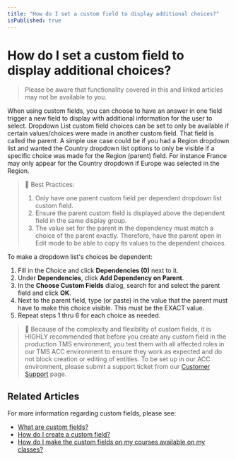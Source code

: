 ```yaml
---
title: "How do I set a custom field to display additional choices?"
isPublished: true
---
```


# How do I set a custom field to display additional choices?

> Please be aware that functionality covered in this and linked articles may not be available to you.

When using custom fields, you can choose to have an answer in one field trigger a new field to display with additional information for the user to select. Dropdown List custom field choices can be set to only be available if certain values/choices were made in another custom field. That field is called the parent. A simple use case could be if you had a Region dropdown list and wanted the Country dropdown list options to only be visible if a specific choice was made for the Region (parent) field. For instance France may only appear for the Country dropdown if Europe was selected in the Region.

> :small_blue_diamond: Best Practices: 
> 1. Only have one parent custom field per dependent dropdown list custom field. 
> 1. Ensure the parent custom field is displayed above the dependent field in the same display group.
> 1. The value set for the parent in the dependency must match a choice of the parent exactly. Therefore, have the parent open in Edit mode to be able to copy its values to the dependent choices.

To make a dropdown list's choices be dependent:
1. Fill in the Choice and click **Dependencies (0)** next to it.
1. Under **Dependencies**, click **Add Dependency on Parent**.
1. In the **Choose Custom Fields** dialog, search for and select the parent field and click **OK**.
1. Next to the parent field, type (or paste) in the value that the parent must have to make this choice visible. This must be the EXACT value.
1. Repeat steps 1 thru 6 for each choice as needed.

> :small_blue_diamond: Because of the complexity and flexibility of custom fields, it is HIGHLY recommended that before you create any custom field in the production TMS environment, you test them with all affected roles in our TMS ACC environment to ensure they work as expected and do not block creation or editing of entities. To be set up in our ACC environment, please submit a support ticket from our [Customer Support](https://www.learnondemandsystems.com/customer-support/) page.

## Related Articles
For more information regarding custom fields, please see:
- [What are custom fields?](custom-fields.md)
- [How do I create a custom field?](create-custom-fields.md)
- [How do I make the custom fields on my courses available on my classes?](../courses-and-activities/overall/cascade-custom-fields.md)
